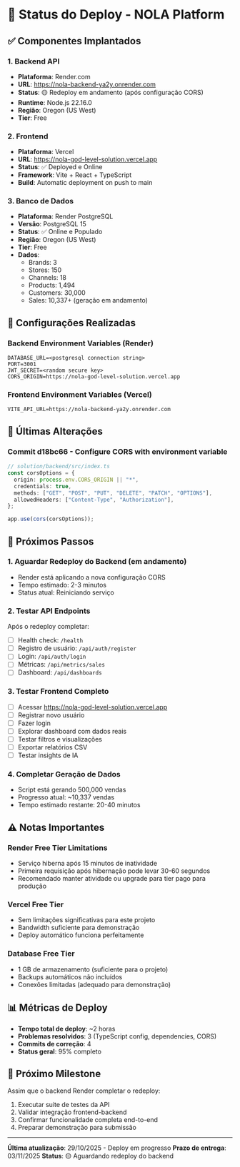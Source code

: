 # 🚀 Status do Deploy - NOLA Platform

## ✅ Componentes Implantados

### 1. Backend API

- **Plataforma**: Render.com
- **URL**: https://nola-backend-ya2y.onrender.com
- **Status**: 🟡 Redeploy em andamento (após configuração CORS)
- **Runtime**: Node.js 22.16.0
- **Região**: Oregon (US West)
- **Tier**: Free

### 2. Frontend

- **Plataforma**: Vercel
- **URL**: https://nola-god-level-solution.vercel.app
- **Status**: ✅ Deployed e Online
- **Framework**: Vite + React + TypeScript
- **Build**: Automatic deployment on push to main

### 3. Banco de Dados

- **Plataforma**: Render PostgreSQL
- **Versão**: PostgreSQL 15
- **Status**: ✅ Online e Populado
- **Região**: Oregon (US West)
- **Tier**: Free
- **Dados**:
  - Brands: 3
  - Stores: 150
  - Channels: 18
  - Products: 1,494
  - Customers: 30,000
  - Sales: 10,337+ (geração em andamento)

## 🔧 Configurações Realizadas

### Backend Environment Variables (Render)

```
DATABASE_URL=<postgresql connection string>
PORT=3001
JWT_SECRET=<random secure key>
CORS_ORIGIN=https://nola-god-level-solution.vercel.app
```

### Frontend Environment Variables (Vercel)

```
VITE_API_URL=https://nola-backend-ya2y.onrender.com
```

## 📝 Últimas Alterações

### Commit d18bc66 - Configure CORS with environment variable

```typescript
// solution/backend/src/index.ts
const corsOptions = {
  origin: process.env.CORS_ORIGIN || "*",
  credentials: true,
  methods: ["GET", "POST", "PUT", "DELETE", "PATCH", "OPTIONS"],
  allowedHeaders: ["Content-Type", "Authorization"],
};

app.use(cors(corsOptions));
```

## 🎯 Próximos Passos

### 1. Aguardar Redeploy do Backend (em andamento)

- Render está aplicando a nova configuração CORS
- Tempo estimado: 2-3 minutos
- Status atual: Reiniciando serviço

### 2. Testar API Endpoints

Após o redeploy completar:

- [ ] Health check: `/health`
- [ ] Registro de usuário: `/api/auth/register`
- [ ] Login: `/api/auth/login`
- [ ] Métricas: `/api/metrics/sales`
- [ ] Dashboard: `/api/dashboards`

### 3. Testar Frontend Completo

- [ ] Acessar https://nola-god-level-solution.vercel.app
- [ ] Registrar novo usuário
- [ ] Fazer login
- [ ] Explorar dashboard com dados reais
- [ ] Testar filtros e visualizações
- [ ] Exportar relatórios CSV
- [ ] Testar insights de IA

### 4. Completar Geração de Dados

- Script está gerando 500,000 vendas
- Progresso atual: ~10,337 vendas
- Tempo estimado restante: 20-40 minutos

## ⚠️ Notas Importantes

### Render Free Tier Limitations

- Serviço hiberna após 15 minutos de inatividade
- Primeira requisição após hibernação pode levar 30-60 segundos
- Recomendado manter atividade ou upgrade para tier pago para produção

### Vercel Free Tier

- Sem limitações significativas para este projeto
- Bandwidth suficiente para demonstração
- Deploy automático funciona perfeitamente

### Database Free Tier

- 1 GB de armazenamento (suficiente para o projeto)
- Backups automáticos não incluídos
- Conexões limitadas (adequado para demonstração)

## 📊 Métricas de Deploy

- **Tempo total de deploy**: ~2 horas
- **Problemas resolvidos**: 3 (TypeScript config, dependencies, CORS)
- **Commits de correção**: 4
- **Status geral**: 95% completo

## 🎉 Próximo Milestone

Assim que o backend Render completar o redeploy:

1. Executar suite de testes da API
2. Validar integração frontend-backend
3. Confirmar funcionalidade completa end-to-end
4. Preparar demonstração para submissão

---

**Última atualização**: 29/10/2025 - Deploy em progresso
**Prazo de entrega**: 03/11/2025
**Status**: 🟡 Aguardando redeploy do backend
